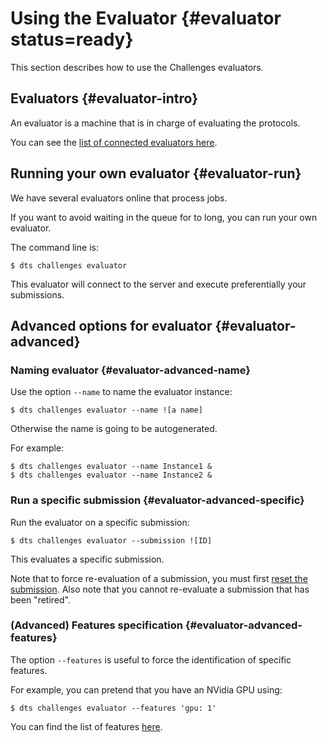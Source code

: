 # Using the Evaluator {#evaluator status=ready}

This section describes how to use the Challenges evaluators.


## Evaluators {#evaluator-intro}

An evaluator is a machine that is in charge of evaluating the protocols.

You can see the [list of connected evaluators here][list].

[list]: https://challenges.duckietown.org/v4/humans/evaluators

## Running your own evaluator {#evaluator-run}

We have several evaluators online that process jobs.

If you want to avoid waiting in the queue for to long, you can run your own evaluator.

The command line is:

    $ dts challenges evaluator
    
This evaluator will connect to the server and execute preferentially your submissions.



## Advanced options for evaluator {#evaluator-advanced}


### Naming evaluator {#evaluator-advanced-name}

Use the option `--name` to name the evaluator instance:

    $ dts challenges evaluator --name ![a name]
    
Otherwise the name is going to be autogenerated.

For example:

    $ dts challenges evaluator --name Instance1 &
    $ dts challenges evaluator --name Instance2 &

### Run a specific submission {#evaluator-advanced-specific}


Run the evaluator on a specific submission:

    $ dts challenges evaluator --submission ![ID]

This evaluates a specific submission.

Note that to force re-evaluation of a submission, you must first [reset the submission](#cli-reset).
Also note that you cannot re-evaluate a submission that has been "retired".


### (Advanced) Features specification {#evaluator-advanced-features}

The option `--features` is useful to force the identification of specific features.

For example, you can pretend that you have an NVidia GPU using:

    $ dts challenges evaluator --features 'gpu: 1'
    
You can find the list of features [here](#evaluation-features). 
